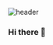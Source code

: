 ![header](https://capsule-render.vercel.app/api?type=venom&color=auto&height=300&section=header&text=안녕하세요%20render&fontSize=90)
### Hi there 👋

<!--
**chobo5/chobo5** is a ✨ _special_ ✨ repository because its `README.md` (this file) appears on your GitHub profile.

Here are some ideas to get you started:

- 🔭 I’m currently working on ...
- 🌱 I’m currently learning ...
- 👯 I’m looking to collaborate on ...
- 🤔 I’m looking for help with ...
- 💬 Ask me about ...
- 📫 How to reach me: ...
- 😄 Pronouns: ...
- ⚡ Fun fact: ...
-->
